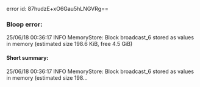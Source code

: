 error id: 87hudzE+xO6Gau5hLNGVRg==
### Bloop error:

25/06/18 00:36:17 INFO MemoryStore: Block broadcast_6 stored as values in memory (estimated size 198.6 KiB, free 4.5 GiB)
#### Short summary: 

25/06/18 00:36:17 INFO MemoryStore: Block broadcast_6 stored as values in memory (estimated size 198...